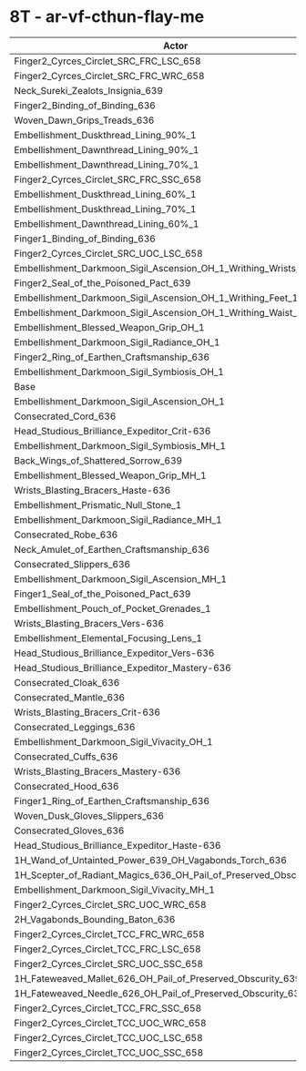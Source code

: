# 8T - ar-vf-cthun-flay-me
| Actor | DPS | Increase |
|---|:---:|:---:|
|Finger2_Cyrces_Circlet_SRC_FRC_LSC_658|7188245|2.98%|
|Finger2_Cyrces_Circlet_SRC_FRC_WRC_658|7111874|1.89%|
|Neck_Sureki_Zealots_Insignia_639|7032191|0.75%|
|Finger2_Binding_of_Binding_636|7025964|0.66%|
|Woven_Dawn_Grips_Treads_636|7025792|0.65%|
|Embellishment_Duskthread_Lining_90%_1|7021872|0.60%|
|Embellishment_Dawnthread_Lining_90%_1|7021530|0.59%|
|Embellishment_Dawnthread_Lining_70%_1|7009795|0.43%|
|Finger2_Cyrces_Circlet_SRC_FRC_SSC_658|7008581|0.41%|
|Embellishment_Duskthread_Lining_60%_1|7008047|0.40%|
|Embellishment_Duskthread_Lining_70%_1|7006782|0.38%|
|Embellishment_Dawnthread_Lining_60%_1|7005078|0.36%|
|Finger1_Binding_of_Binding_636|7003676|0.34%|
|Finger2_Cyrces_Circlet_SRC_UOC_LSC_658|6996341|0.23%|
|Embellishment_Darkmoon_Sigil_Ascension_OH_1_Writhing_Wrists_1|6993452|0.19%|
|Finger2_Seal_of_the_Poisoned_Pact_639|6988405|0.12%|
|Embellishment_Darkmoon_Sigil_Ascension_OH_1_Writhing_Feet_1|6986237|0.09%|
|Embellishment_Darkmoon_Sigil_Ascension_OH_1_Writhing_Waist_1|6985528|0.08%|
|Embellishment_Blessed_Weapon_Grip_OH_1|6985286|0.07%|
|Embellishment_Darkmoon_Sigil_Radiance_OH_1|6984859|0.07%|
|Finger2_Ring_of_Earthen_Craftsmanship_636|6982640|0.04%|
|Embellishment_Darkmoon_Sigil_Symbiosis_OH_1|6981558|0.02%|
|Base|6980080|0.00%|
|Embellishment_Darkmoon_Sigil_Ascension_OH_1|6977971|-0.03%|
|Consecrated_Cord_636|6976610|-0.05%|
|Head_Studious_Brilliance_Expeditor_Crit-636|6971355|-0.12%|
|Embellishment_Darkmoon_Sigil_Symbiosis_MH_1|6970929|-0.13%|
|Back_Wings_of_Shattered_Sorrow_639|6970436|-0.14%|
|Embellishment_Blessed_Weapon_Grip_MH_1|6970411|-0.14%|
|Wrists_Blasting_Bracers_Haste-636|6969803|-0.15%|
|Embellishment_Prismatic_Null_Stone_1|6968334|-0.17%|
|Embellishment_Darkmoon_Sigil_Radiance_MH_1|6967794|-0.18%|
|Consecrated_Robe_636|6967423|-0.18%|
|Neck_Amulet_of_Earthen_Craftsmanship_636|6967358|-0.18%|
|Consecrated_Slippers_636|6966789|-0.19%|
|Embellishment_Darkmoon_Sigil_Ascension_MH_1|6966697|-0.19%|
|Finger1_Seal_of_the_Poisoned_Pact_639|6966531|-0.19%|
|Embellishment_Pouch_of_Pocket_Grenades_1|6966217|-0.20%|
|Wrists_Blasting_Bracers_Vers-636|6965999|-0.20%|
|Embellishment_Elemental_Focusing_Lens_1|6965615|-0.21%|
|Head_Studious_Brilliance_Expeditor_Vers-636|6965592|-0.21%|
|Head_Studious_Brilliance_Expeditor_Mastery-636|6964188|-0.23%|
|Consecrated_Cloak_636|6962723|-0.25%|
|Consecrated_Mantle_636|6962118|-0.26%|
|Wrists_Blasting_Bracers_Crit-636|6961387|-0.27%|
|Consecrated_Leggings_636|6961098|-0.27%|
|Embellishment_Darkmoon_Sigil_Vivacity_OH_1|6958889|-0.30%|
|Consecrated_Cuffs_636|6957412|-0.32%|
|Wrists_Blasting_Bracers_Mastery-636|6957223|-0.33%|
|Consecrated_Hood_636|6956269|-0.34%|
|Finger1_Ring_of_Earthen_Craftsmanship_636|6954801|-0.36%|
|Woven_Dusk_Gloves_Slippers_636|6954564|-0.37%|
|Consecrated_Gloves_636|6953459|-0.38%|
|Head_Studious_Brilliance_Expeditor_Haste-636|6949488|-0.44%|
|1H_Wand_of_Untainted_Power_639_OH_Vagabonds_Torch_636|6949332|-0.44%|
|1H_Scepter_of_Radiant_Magics_636_OH_Pail_of_Preserved_Obscurity_639|6944714|-0.51%|
|Embellishment_Darkmoon_Sigil_Vivacity_MH_1|6944174|-0.51%|
|Finger2_Cyrces_Circlet_SRC_UOC_WRC_658|6933402|-0.67%|
|2H_Vagabonds_Bounding_Baton_636|6927766|-0.75%|
|Finger2_Cyrces_Circlet_TCC_FRC_WRC_658|6907741|-1.04%|
|Finger2_Cyrces_Circlet_TCC_FRC_LSC_658|6886048|-1.35%|
|Finger2_Cyrces_Circlet_SRC_UOC_SSC_658|6852073|-1.83%|
|1H_Fateweaved_Mallet_626_OH_Pail_of_Preserved_Obscurity_639|6835571|-2.07%|
|1H_Fateweaved_Needle_626_OH_Pail_of_Preserved_Obscurity_639|6833799|-2.10%|
|Finger2_Cyrces_Circlet_TCC_FRC_SSC_658|6807739|-2.47%|
|Finger2_Cyrces_Circlet_TCC_UOC_WRC_658|6773730|-2.96%|
|Finger2_Cyrces_Circlet_TCC_UOC_LSC_658|6763265|-3.11%|
|Finger2_Cyrces_Circlet_TCC_UOC_SSC_658|6686102|-4.21%|
